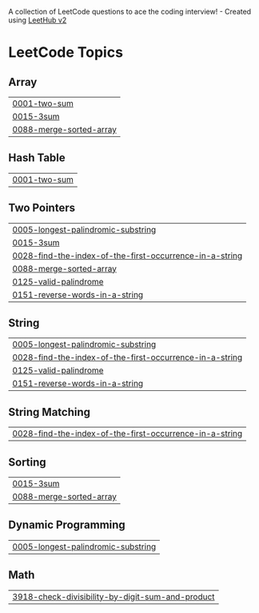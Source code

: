 A collection of LeetCode questions to ace the coding interview! - Created using [LeetHub v2](https://github.com/arunbhardwaj/LeetHub-2.0)
<!---LeetCode Topics Start-->
# LeetCode Topics
## Array
|  |
| ------- |
| [0001-two-sum](https://github.com/CPTtBarBosa/MYDSAJOURNEY/tree/master/0001-two-sum) |
| [0015-3sum](https://github.com/CPTtBarBosa/MYDSAJOURNEY/tree/master/0015-3sum) |
| [0088-merge-sorted-array](https://github.com/CPTtBarBosa/MYDSAJOURNEY/tree/master/0088-merge-sorted-array) |
## Hash Table
|  |
| ------- |
| [0001-two-sum](https://github.com/CPTtBarBosa/MYDSAJOURNEY/tree/master/0001-two-sum) |
## Two Pointers
|  |
| ------- |
| [0005-longest-palindromic-substring](https://github.com/CPTtBarBosa/MYDSAJOURNEY/tree/master/0005-longest-palindromic-substring) |
| [0015-3sum](https://github.com/CPTtBarBosa/MYDSAJOURNEY/tree/master/0015-3sum) |
| [0028-find-the-index-of-the-first-occurrence-in-a-string](https://github.com/CPTtBarBosa/MYDSAJOURNEY/tree/master/0028-find-the-index-of-the-first-occurrence-in-a-string) |
| [0088-merge-sorted-array](https://github.com/CPTtBarBosa/MYDSAJOURNEY/tree/master/0088-merge-sorted-array) |
| [0125-valid-palindrome](https://github.com/CPTtBarBosa/MYDSAJOURNEY/tree/master/0125-valid-palindrome) |
| [0151-reverse-words-in-a-string](https://github.com/CPTtBarBosa/MYDSAJOURNEY/tree/master/0151-reverse-words-in-a-string) |
## String
|  |
| ------- |
| [0005-longest-palindromic-substring](https://github.com/CPTtBarBosa/MYDSAJOURNEY/tree/master/0005-longest-palindromic-substring) |
| [0028-find-the-index-of-the-first-occurrence-in-a-string](https://github.com/CPTtBarBosa/MYDSAJOURNEY/tree/master/0028-find-the-index-of-the-first-occurrence-in-a-string) |
| [0125-valid-palindrome](https://github.com/CPTtBarBosa/MYDSAJOURNEY/tree/master/0125-valid-palindrome) |
| [0151-reverse-words-in-a-string](https://github.com/CPTtBarBosa/MYDSAJOURNEY/tree/master/0151-reverse-words-in-a-string) |
## String Matching
|  |
| ------- |
| [0028-find-the-index-of-the-first-occurrence-in-a-string](https://github.com/CPTtBarBosa/MYDSAJOURNEY/tree/master/0028-find-the-index-of-the-first-occurrence-in-a-string) |
## Sorting
|  |
| ------- |
| [0015-3sum](https://github.com/CPTtBarBosa/MYDSAJOURNEY/tree/master/0015-3sum) |
| [0088-merge-sorted-array](https://github.com/CPTtBarBosa/MYDSAJOURNEY/tree/master/0088-merge-sorted-array) |
## Dynamic Programming
|  |
| ------- |
| [0005-longest-palindromic-substring](https://github.com/CPTtBarBosa/MYDSAJOURNEY/tree/master/0005-longest-palindromic-substring) |
## Math
|  |
| ------- |
| [3918-check-divisibility-by-digit-sum-and-product](https://github.com/CPTtBarBosa/MYDSAJOURNEY/tree/master/3918-check-divisibility-by-digit-sum-and-product) |
<!---LeetCode Topics End-->